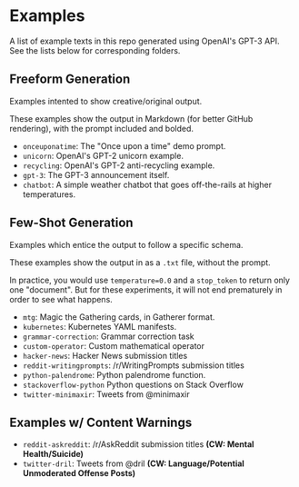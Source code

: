 # Examples

A list of example texts in this repo generated using OpenAI's GPT-3 API. See the lists below for corresponding folders.

## Freeform Generation

Examples intented to show creative/original output.

These examples show the output in Markdown (for better GitHub rendering), with the prompt included and bolded.

- `onceuponatime`: The "Once upon a time" demo prompt.
- `unicorn`: OpenAI's GPT-2 unicorn example.
- `recycling`: OpenAI's GPT-2 anti-recycling example.
- `gpt-3`: The GPT-3 announcement itself.
- `chatbot`: A simple weather chatbot that goes off-the-rails at higher temperatures.

## Few-Shot Generation

Examples which entice the output to follow a specific schema.

These examples show the output in as a `.txt` file, without the prompt.

In practice, you would use `temperature=0.0` and a `stop_token` to return only one "document". But for these experiments, it will not end prematurely in order to see what happens.

- `mtg`: Magic the Gathering cards, in Gatherer format.
- `kubernetes`: Kubernetes YAML manifests.
- `grammar-correction`: Grammar correction task
- `custom-operator`: Custom mathematical operator
- `hacker-news`: Hacker News submission titles
- `reddit-writingprompts`: /r/WritingPrompts submission titles
- `python-palendrome`: Python palendrome function.
- `stackoverflow-python` Python questions on Stack Overflow
- `twitter-minimaxir`: Tweets from @minimaxir

## Examples w/ Content Warnings

- `reddit-askreddit`: /r/AskReddit submission titles **(CW: Mental Health/Suicide)**
- `twitter-dril`: Tweets from @dril **(CW: Language/Potential Unmoderated Offense Posts)**
